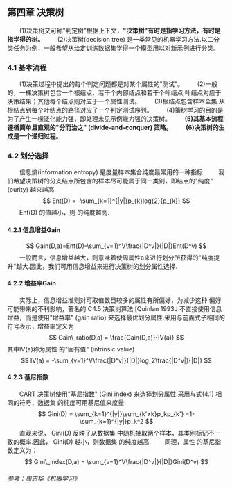 ## 第四章 决策树
&emsp;&emsp;(1)决策树又可称"判定树"根据上下文，**"决策树"有时是指学习方法，有时是指学得的树。**
&emsp;&emsp;(2)决策树(decision tree) 是一类常见的机器学习方法.以二分类任务为例，一般希望从给定训练数据集学得一个模型用以对新示例进行分类。

### 4.1 基本流程

&emsp;&emsp;(1)决策过程中提出的每个判定问题都是对某个属性的"测试"。
&emsp;&emsp;(2)一般的，一棵决策树包含一个根结点、若干个内部结点和若干个叶结点;叶结点对应于决策结果；其他每个结点则对应于一个属性测试。
&emsp;&emsp;(3)根结点包含样本全集.从根结点到每个叶结点的路径对应了一个判定测试序列。
&emsp;&emsp;(4)策树学习的目的是为了产生一棵泛化能力强，即处理未见示例能力强的决策树。
&emsp;&emsp;**(5)其基本流程遵循简单且直观的"分而治之" (divide-and-conquer) 策略。**
&emsp;&emsp;**(6)决策树的生成是一个递归过程。**

### 4.2 划分选择
&emsp;&emsp;信息熵(information entropy) 是度量样本集合纯度最常用的一种指标.
&emsp;&emsp;我们希望决策树的分支结点所包含的样本尽可能属于同一类别，即结点的"纯度" (purity) 越来越高.
$$
Ent(D) = -\sum_{k=1}^{|y|}p_{k}log{2}{p_{k}}
$$
&emsp;&emsp;Ent(D) 的值越小，则 的纯度越高.

#### **4.2.1 信息增益Gain**
$$
Gain(D,a)=Ent(D)-\sum_{v=1}^V\frac{|D^v|}{|D|}Ent(D^v)
$$
&emsp;&emsp;一般而言，信息增益越大，则意味着使周属性a来进行划分所获得的"纯度提升"越大.因此，我们可用信息增益来进行决策树的划分属性选择.
#### **4.2.2 增益率Gain**
&emsp;&emsp;实际上，信息增益准则对可取值数目较多的属性有所偏好，为减少这种
偏好可能带来的不利影响，著名的 C4.5 决策树算法 [Quinlan 1993J 不直接使用信息增益，而是使用"增益率" (gain ratio) 来选择最优划分属性.采用与前面式子相同的符号表示，增益率定义为
$$
Gain\_ratio(D,a) = \frac{Gain(D,a)}{IV(a)} 
$$
其中IV(a)称为属性 的"固有值" (intrinsic value) 
$$
IV(a) = -\sum_{v=1}^V\frac{|D^v|}{|D|}log_2\frac{|D^v|}{|D|}
$$

#### 4.2.3 基尼指数
&emsp;&emsp;CART 决策树使用"基尼指数" (Gini index) 来选择划分属性.采用与式(4.1) 相同的符号，数据集 的纯度可用基尼值来度量:
$$
Gini(D) = \sum_{k=1}^{|y|}\sum_{k'≠k}p_kp_{k'}
=1-\sum_{k=1}^{|y|}p_k^2
$$
&emsp;&emsp;直观来说， Gini(D) 反映了从数据集 中随机抽取两个样本，其类别标记不一致的概率.因此， Gini(D) 越小，则数据集 的纯度越高.
&emsp;&emsp;同理，属性 的基尼指数定义为：
$$
Gini\_index(D,a) = \sum_{v=1}^V\frac{|D^v|}{|D|}Gini(D^v)
$$


###### 参考：周志华《机器学习》

